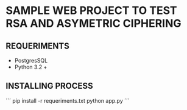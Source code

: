 # SAMPLE WEB PROJECT TO TEST RSA AND ASYMETRIC CIPHERING
## REQUERIMENTS
- PostgresSQL
- Python 3.2 +
## INSTALLING PROCESS

´´´
pip install -r requeriments.txt
python app.py
´´´